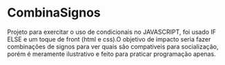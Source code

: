 # CombinaSignos
Projeto para exercitar o uso de condicionais no JAVASCRIPT, foi usado IF ELSE e um toque de front (html e css).O objetivo de impacto seria fazer combinações de signos para ver quais são compativeis para socialização, porém é meramente ilustrativo e feito para praticar programação apenas.

